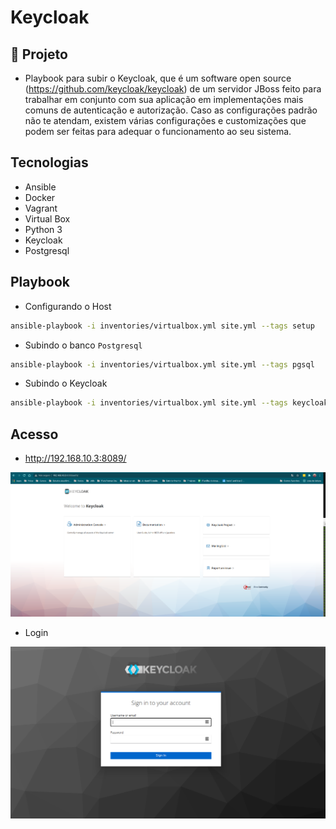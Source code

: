 # Keycloak

## 🌱 Projeto

- Playbook para subir o Keycloak, que é um software open source (https://github.com/keycloak/keycloak) de um servidor JBoss feito para trabalhar em conjunto com sua aplicação em implementações mais comuns de autenticação e autorização. Caso as configurações padrão não te atendam, existem várias configurações e customizações que podem ser feitas para adequar o funcionamento ao seu sistema.

## Tecnologias

- Ansible
- Docker
- Vagrant
- Virtual Box
- Python 3
- Keycloak
- Postgresql

## Playbook

- Configurando o Host

```bash
ansible-playbook -i inventories/virtualbox.yml site.yml --tags setup
```

- Subindo o banco `Postgresql`

```bash
ansible-playbook -i inventories/virtualbox.yml site.yml --tags pgsql
```

- Subindo o Keycloak

```bash
ansible-playbook -i inventories/virtualbox.yml site.yml --tags keycloak
```

## Acesso

- http://192.168.10.3:8089/

![](./images/keycloak.png)

- Login

![](./images/keycloak-login.png)